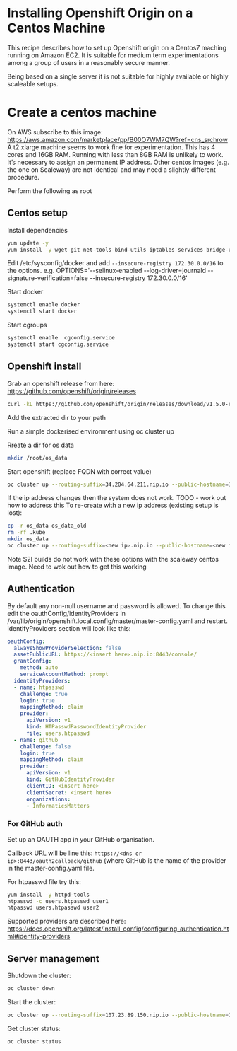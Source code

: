 # Installing Openshift Origin on a Centos Machine

This recipe describes how to set up Openshift origin on a Centos7 maching running on Amazon EC2. It is suitable for medium 
term experimentations among a group of users in a reasonably secure manner.

Being based on a single server it is not suitable for highly available or highly scaleable setups.



# Create a centos machine

On AWS subscribe to this image: https://aws.amazon.com/marketplace/pp/B00O7WM7QW?ref=cns_srchrow
A t2.xlarge machine seems to work fine for experimentation. This has 4 cores and 16GB RAM. Running with less than 8GB RAM is unlikely 
to work.
It’s necessary to assign an permanent IP address.
Other centos images (e.g. the one on Scaleway) are not identical and may need a slightly different procedure.

Perform the following as root

## Centos setup

Install dependencies

```sh
yum update -y
yum install -y wget git net-tools bind-utils iptables-services bridge-utils bash-completion docker libcgroup-tools
```

Edit /etc/sysconfig/docker and add `--insecure-registry 172.30.0.0/16` to the options. e.g.
OPTIONS='--selinux-enabled --log-driver=journald --signature-verification=false --insecure-registry 172.30.0.0/16'

Start docker
```sh
systemctl enable docker
systemctl start docker
```

Start cgroups 
```sh
systemctl enable  cgconfig.service
systemctl start cgconfig.service
```

## Openshift install

Grab an openshift release from here: https://github.com/openshift/origin/releases
```sh
curl -kL https://github.com/openshift/origin/releases/download/v1.5.0-rc.0/openshift-origin-server-v1.5.0-rc.0-49a4a7a-linux-64bit.tar.gz | tar xvz
```
Add the extracted dir to your path

Run a simple dockerised environment using oc cluster up

Rreate a dir for os data
```sh
mkdir /root/os_data
```

Start openshift (replace FQDN with correct value)
```sh
oc cluster up --routing-suffix=34.204.64.211.nip.io --public-hostname=34.204.64.211.nip.io --host-data-dir=/root/os_data --use-existing-config=true
```

If the ip address changes then the system does not work. TODO - work out how to address this
To re-create with  a new ip address (existing setup is lost):
```sh
cp -r os_data os_data_old
rm -rf .kube
mkdir os_data
oc cluster up --routing-suffix=<new ip>.nip.io --public-hostname=<new ip>.nip.io --host-data-dir=/root/os_data
```

Note S2I builds do not work with these options with the scaleway centos image. Need to wok out how to get this working

## Authentication

By default any non-null username and password is allowed.
To change this edit the oauthConfig/identityProviders in /var/lib/origin/openshift.local.config/master/master-config.yaml and restart.
identifyProviders section will look like this:

```yaml
oauthConfig:
  alwaysShowProviderSelection: false
  assetPublicURL: https://<insert here>.nip.io:8443/console/
  grantConfig:
    method: auto
    serviceAccountMethod: prompt
  identityProviders:
  - name: htpasswd
    challenge: true
    login: true
    mappingMethod: claim
    provider:
      apiVersion: v1
      kind: HTPasswdPasswordIdentityProvider
      file: users.htpasswd
  - name: github
    challenge: false
    login: true
    mappingMethod: claim
    provider:
      apiVersion: v1
      kind: GitHubIdentityProvider
      clientID: <insert here>
      clientSecret: <insert here>
      organizations:
      - InformaticsMatters
```

### For GitHub auth

Set up an OAUTH app in your GitHub organisation.

Callback URL will be line this:
`https://<dns or ip>:8443/oauth2callback/github` 
(where GitHub is the name of the provider in the master-config.yaml file.

For htpasswd file try this:

```sh
yum install -y httpd-tools
htpasswd -c users.htpasswd user1
htpasswd users.htpasswd user2
```

Supported providers are described here: https://docs.openshift.org/latest/install_config/configuring_authentication.html#identity-providers

## Server management

Shutdown the cluster:

```sh
oc cluster down
```

Start the cluster:

```sh
oc cluster up --routing-suffix=107.23.89.150.nip.io --public-hostname=107.23.89.150.nip.io --host-data-dir=/root/os_data --use-existing-config=true
```
Get cluster status:

```sh
oc cluster status
```


